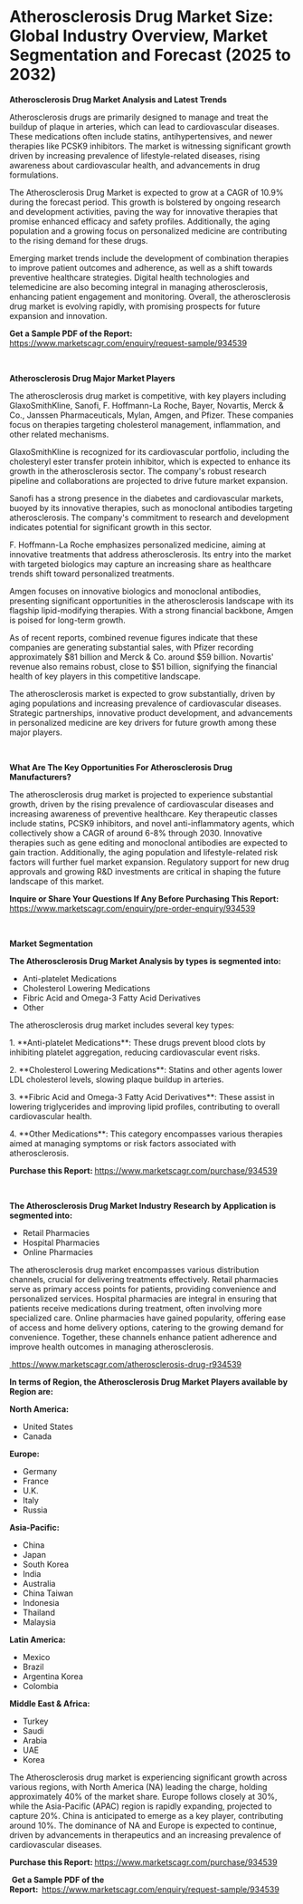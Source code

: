 <p><h1>Atherosclerosis Drug Market Size: Global Industry Overview, Market Segmentation and Forecast (2025 to 2032)</h1></p><p><strong>Atherosclerosis Drug Market Analysis and Latest Trends</strong></p>
<p><p>Atherosclerosis drugs are primarily designed to manage and treat the buildup of plaque in arteries, which can lead to cardiovascular diseases. These medications often include statins, antihypertensives, and newer therapies like PCSK9 inhibitors. The market is witnessing significant growth driven by increasing prevalence of lifestyle-related diseases, rising awareness about cardiovascular health, and advancements in drug formulations.</p><p>The Atherosclerosis Drug Market is expected to grow at a CAGR of 10.9% during the forecast period. This growth is bolstered by ongoing research and development activities, paving the way for innovative therapies that promise enhanced efficacy and safety profiles. Additionally, the aging population and a growing focus on personalized medicine are contributing to the rising demand for these drugs.</p><p>Emerging market trends include the development of combination therapies to improve patient outcomes and adherence, as well as a shift towards preventive healthcare strategies. Digital health technologies and telemedicine are also becoming integral in managing atherosclerosis, enhancing patient engagement and monitoring. Overall, the atherosclerosis drug market is evolving rapidly, with promising prospects for future expansion and innovation.</p></p>
<p><strong>Get a Sample PDF of the Report:&nbsp;</strong> <a href="https://www.marketscagr.com/enquiry/request-sample/934539?utm_campaign=3651&utm_medium=2&utm_source=Github&utm_content=ia&utm_term=18042025&utm_id=atherosclerosis-drug">https://www.marketscagr.com/enquiry/request-sample/934539</a></p>
<p>&nbsp;</p>
<p><strong>Atherosclerosis Drug Major Market Players</strong></p>
<p><p>The atherosclerosis drug market is competitive, with key players including GlaxoSmithKline, Sanofi, F. Hoffmann-La Roche, Bayer, Novartis, Merck & Co., Janssen Pharmaceuticals, Mylan, Amgen, and Pfizer. These companies focus on therapies targeting cholesterol management, inflammation, and other related mechanisms.</p><p>GlaxoSmithKline is recognized for its cardiovascular portfolio, including the cholesteryl ester transfer protein inhibitor, which is expected to enhance its growth in the atherosclerosis sector. The company's robust research pipeline and collaborations are projected to drive future market expansion.</p><p>Sanofi has a strong presence in the diabetes and cardiovascular markets, buoyed by its innovative therapies, such as monoclonal antibodies targeting atherosclerosis. The company's commitment to research and development indicates potential for significant growth in this sector.</p><p>F. Hoffmann-La Roche emphasizes personalized medicine, aiming at innovative treatments that address atherosclerosis. Its entry into the market with targeted biologics may capture an increasing share as healthcare trends shift toward personalized treatments.</p><p>Amgen focuses on innovative biologics and monoclonal antibodies, presenting significant opportunities in the atherosclerosis landscape with its flagship lipid-modifying therapies. With a strong financial backbone, Amgen is poised for long-term growth.</p><p>As of recent reports, combined revenue figures indicate that these companies are generating substantial sales, with Pfizer recording approximately $81 billion and Merck & Co. around $59 billion. Novartis' revenue also remains robust, close to $51 billion, signifying the financial health of key players in this competitive landscape.</p><p>The atherosclerosis market is expected to grow substantially, driven by aging populations and increasing prevalence of cardiovascular diseases. Strategic partnerships, innovative product development, and advancements in personalized medicine are key drivers for future growth among these major players.</p></p>
<p>&nbsp;</p>
<p><strong>What Are The Key Opportunities For Atherosclerosis Drug Manufacturers?</strong></p>
<p><p>The atherosclerosis drug market is projected to experience substantial growth, driven by the rising prevalence of cardiovascular diseases and increasing awareness of preventive healthcare. Key therapeutic classes include statins, PCSK9 inhibitors, and novel anti-inflammatory agents, which collectively show a CAGR of around 6-8% through 2030. Innovative therapies such as gene editing and monoclonal antibodies are expected to gain traction. Additionally, the aging population and lifestyle-related risk factors will further fuel market expansion. Regulatory support for new drug approvals and growing R&D investments are critical in shaping the future landscape of this market.</p></p>
<p><strong>Inquire or Share Your Questions If Any Before Purchasing This Report:</strong> <a href="https://www.marketscagr.com/enquiry/pre-order-enquiry/934539?utm_campaign=3651&utm_medium=2&utm_source=Github&utm_content=ia&utm_term=18042025&utm_id=atherosclerosis-drug">https://www.marketscagr.com/enquiry/pre-order-enquiry/934539</a></p>
<p>&nbsp;</p>
<p><strong>Market Segmentation</strong></p>
<p><strong>The Atherosclerosis Drug Market Analysis by types is segmented into:</strong></p>
<p><ul><li>Anti-platelet Medications</li><li>Cholesterol Lowering Medications</li><li>Fibric Acid and Omega-3 Fatty Acid Derivatives</li><li>Other</li></ul></p>
<p><p>The atherosclerosis drug market includes several key types: </p><p>1. **Anti-platelet Medications**: These drugs prevent blood clots by inhibiting platelet aggregation, reducing cardiovascular event risks.</p><p>2. **Cholesterol Lowering Medications**: Statins and other agents lower LDL cholesterol levels, slowing plaque buildup in arteries.</p><p>3. **Fibric Acid and Omega-3 Fatty Acid Derivatives**: These assist in lowering triglycerides and improving lipid profiles, contributing to overall cardiovascular health.</p><p>4. **Other Medications**: This category encompasses various therapies aimed at managing symptoms or risk factors associated with atherosclerosis.</p></p>
<p><strong>Purchase this Report:&nbsp;</strong><a href="https://www.marketscagr.com/purchase/934539?utm_campaign=3651&utm_medium=2&utm_source=Github&utm_content=ia&utm_term=18042025&utm_id=atherosclerosis-drug">https://www.marketscagr.com/purchase/934539</a></p>
<p>&nbsp;</p>
<p><strong>The Atherosclerosis Drug Market Industry Research by Application is segmented into:</strong></p>
<p><ul><li>Retail Pharmacies</li><li>Hospital Pharmacies</li><li>Online Pharmacies</li></ul></p>
<p><p>The atherosclerosis drug market encompasses various distribution channels, crucial for delivering treatments effectively. Retail pharmacies serve as primary access points for patients, providing convenience and personalized services. Hospital pharmacies are integral in ensuring that patients receive medications during treatment, often involving more specialized care. Online pharmacies have gained popularity, offering ease of access and home delivery options, catering to the growing demand for convenience. Together, these channels enhance patient adherence and improve health outcomes in managing atherosclerosis.</p></p>
<p><a href="https://www.marketscagr.com/atherosclerosis-drug-r934539?utm_campaign=3651&utm_medium=2&utm_source=Github&utm_content=ia&utm_term=18042025&utm_id=atherosclerosis-drug">&nbsp;https://www.marketscagr.com/atherosclerosis-drug-r934539</a></p>
<p><strong>In terms of Region, the Atherosclerosis Drug Market Players available by Region are:</strong></p>
<p>
    <p> <strong> North America: </strong>
        <ul>
            <li>United States</li>
            <li>Canada</li>
        </ul>
        </p> 
    <p> <strong> Europe: </strong>
        <ul>
            <li>Germany</li>
            <li>France</li>
            <li>U.K.</li>
            <li>Italy</li>
            <li>Russia</li>
        </ul>
        </p> 
    <p> <strong> Asia-Pacific: </strong>
        <ul>
            <li>China</li>
            <li>Japan</li>
            <li>South Korea</li>
            <li>India</li>
            <li>Australia</li>
            <li>China Taiwan</li>
            <li>Indonesia</li>
            <li>Thailand</li>
            <li>Malaysia</li>
        </ul>
        </p> 
    <p> <strong> Latin America: </strong>
        <ul>
            <li>Mexico</li>
            <li>Brazil</li>
            <li>Argentina Korea</li>
            <li>Colombia</li>
        </ul>
        </p> 
    <p> <strong> Middle East & Africa: </strong>
        <ul>
            <li>Turkey</li>
            <li>Saudi</li>
            <li>Arabia</li>
            <li>UAE</li>
            <li>Korea</li>
        </ul>
    </p>
    </p>
<p><p>The Atherosclerosis drug market is experiencing significant growth across various regions, with North America (NA) leading the charge, holding approximately 40% of the market share. Europe follows closely at 30%, while the Asia-Pacific (APAC) region is rapidly expanding, projected to capture 20%. China is anticipated to emerge as a key player, contributing around 10%. The dominance of NA and Europe is expected to continue, driven by advancements in therapeutics and an increasing prevalence of cardiovascular diseases.</p></p>
<p><strong>Purchase this Report: </strong><a href="https://www.marketscagr.com/purchase/934539?utm_campaign=3651&utm_medium=2&utm_source=Github&utm_content=ia&utm_term=18042025&utm_id=atherosclerosis-drug">https://www.marketscagr.com/purchase/934539</a></p>
<p>&nbsp;<strong>Get a Sample PDF of the Report:&nbsp;&nbsp;</strong><a href="https://www.marketscagr.com/enquiry/request-sample/934539?utm_campaign=3651&utm_medium=2&utm_source=Github&utm_content=ia&utm_term=18042025&utm_id=atherosclerosis-drug">https://www.marketscagr.com/enquiry/request-sample/934539</a></p>
<p><strong></strong></p>
<p><p></p><p></p><p></p></p>